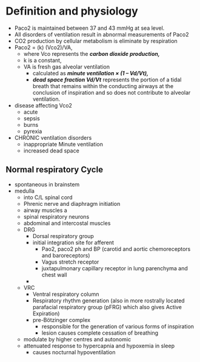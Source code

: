 # Definition and physiology 
* Paco2  is maintained between 37 and 43 mmHg at sea level. 
* All disorders of ventilation result in abnormal measurements of Paco2
* CO2 production by cellular metabolism is eliminate by respiration 
* Paco2  = (k) (Vco2)/VA, 
	* where Vco represents the ***carbon dioxide production,*** 
	* k is a constant, 
	* VA is fresh gas alveolar ventilation
		* calculated as ***minute ventilation × (1 – Vd/Vt),*** 
		* ***dead space fraction Vd/Vt*** represents the portion of a tidal breath that remains within the conducting airways at the conclusion of inspiration and so does not contribute to alveolar ventilation.
* disease affecting Vco2 
	* acute 
	* sepsis 
	* burns 
	* pyrexia 
* CHRONIC ventilation disorders 
	* inappropriate Minute ventilation 
	* increased dead space 
## Normal respiratory Cycle 
* spontaneous in brainstem 
* medulla 
	* into C/L spinal cord 
	* Phrenic nerve and diaphragm initiation 
	* airway muscles a
	* spinal respiratory neurons 
	* abdominal and intercostal muscles 
	* DRG 
		* Dorsal respiratory group 
		* initial integration site for afferent 
			* Pao2, paco2 ph and BP (carotid and aortic chemoreceptors and baroreceptors)
			* Vagus stretch receptor 
			*  juxtapulmonary capillary receptor in lung parenchyma and chest wall 
		* 
	* VRC
		* Ventral respiratory column 
		* Respiratory rhythm generation (also in more rostrally located parafacial respiratory group (pFRG) which also gives Active Expiration)
		* pre-Bötzinger complex
			* responsible for the generation of various forms of inspiration 
			* lesion causes complete cessation of breathing 
	* modulate by higher centres and autonomic 
	* attenuated response to hypercapnia and hypoxemia in sleep 
		* causes nocturnal hypoventilation 
